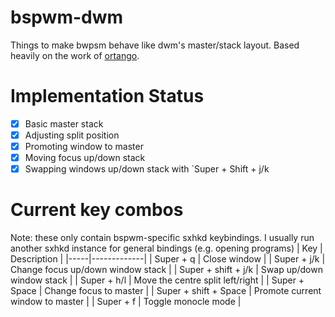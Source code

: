 # bspwm-dwm
Things to make bwpsm behave like dwm's master/stack layout. Based heavily on the work of [ortango](https://gist.github.com/ortango/398e8404b031e2990597575f0560618f).

# Implementation Status
- [x] Basic master stack
- [x] Adjusting split position
- [x] Promoting window to master
- [x] Moving focus up/down stack
- [x] Swapping windows up/down stack with `Super + Shift + j/k

# Current key combos
Note: these only contain bspwm-specific sxhkd keybindings. I usually run another sxhkd instance for general bindings (e.g. opening programs)
| Key | Description |
|-----|-------------|
| Super + q | Close window |
| Super + j/k | Change focus up/down window stack |
| Super + shift + j/k | Swap up/down window stack |
| Super + h/l | Move the centre split left/right |
| Super + Space | Change focus to master |
| Super + shift + Space | Promote current window to master |
| Super + f | Toggle monocle mode |
